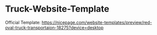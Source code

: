 # Truck-Website-Template
 Official Template: https://nicepage.com/website-templates/preview/red-oval-truck-transportaion-18275?device=desktop
